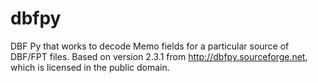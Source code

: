 # dbfpy


DBF Py that works to decode Memo fields for a particular source of DBF/FPT files. Based on version 2.3.1 from http://dbfpy.sourceforge.net, which is licensed in the public domain.
